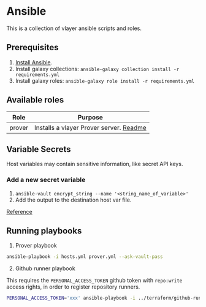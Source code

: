 # Ansible

This is a collection of vlayer ansible scripts and roles.

## Prerequisites

1. [Install Ansible](https://docs.ansible.com/ansible/latest/installation_guide/intro_installation.html).
2. Install galaxy collections: `ansible-galaxy collection install -r requirements.yml`
3. Install galaxy roles: `ansible-galaxy role install -r requirements.yml`

## Available roles

| Role | Purpose |
| --- | --- |
| prover | Installs a vlayer Prover server. [Readme](./roles/prover/) |

## Variable Secrets

Host variables may contain sensitive information, like secret API keys.

### Add a new secret variable

1. `ansible-vault encrypt_string --name '<string_name_of_variable>'`
2. Add the output to the destination host var file.

[Reference](https://docs.ansible.com/ansible/latest/vault_guide/index.html)

## Running playbooks

1. Prover playbook

```sh
ansible-playbook -i hosts.yml prover.yml --ask-vault-pass
```

2. Github runner playbook

This requires the `PERSONAL_ACCESS_TOKEN` github token with `repo:write` access rights,
in order to register repository runners.

```sh
PERSONAL_ACCESS_TOKEN='xxx' ansible-playbook -i ../terraform/github-runners.ini github_runners.yml
```
